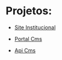 # Projetos:

- [Site Institucional](https://github.com/CareplusBR/inst/tree/develop/fontes/site)

- [Portal Cms](https://github.com/CareplusBR/inst/tree/develop/fontes/cms)

- [Api Cms](https://github.com/CareplusBR/inst/tree/develop/fontes/api)

